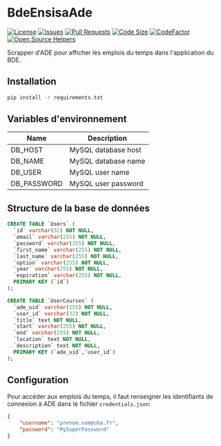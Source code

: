 # BdeEnsisaAde

[![License](https://img.shields.io/github/license/bdensisa/ade)](LICENSE)
[![Issues](https://img.shields.io/github/issues/bdensisa/ade)]()
[![Pull Requests](https://img.shields.io/github/issues-pr/bdensisa/ade)]()
[![Code Size](https://img.shields.io/github/languages/code-size/bdensisa/ade)]()
[![CodeFactor](https://www.codefactor.io/repository/github/bdensisa/ade/badge)](https://www.codefactor.io/repository/github/bdensisa/ade)
[![Open Source Helpers](https://www.codetriage.com/bdensisa/ade/badges/users.svg)](https://www.codetriage.com/bdensisa/ade)

Scrapper d'ADE pour afficher les emplois du temps dans l'application du BDE.

## Installation

```bash
pip install -r requirements.txt
```

## Variables d'environnement

| Name        | Description         |
| ----------- | ------------------- |
| DB_HOST     | MySQL database host |
| DB_NAME     | MySQL database name |
| DB_USER     | MySQL user name     |
| DB_PASSWORD | MySQL user password |

## Structure de la base de données

```sql
CREATE TABLE `Users` (
  `id` varchar(32) NOT NULL,
  `email` varchar(255) NOT NULL,
  `password` varchar(255) NOT NULL,
  `first_name` varchar(255) NOT NULL,
  `last_name` varchar(255) NOT NULL,
  `option` varchar(255) NOT NULL,
  `year` varchar(255) NOT NULL,
  `expiration` varchar(255) NOT NULL,
  PRIMARY KEY (`id`)
);

CREATE TABLE `UserCourses` (
  `ade_uid` varchar(255) NOT NULL,
  `user_id` varchar(32) NOT NULL,
  `title` text NOT NULL,
  `start` varchar(255) NOT NULL,
  `end` varchar(255) NOT NULL,
  `location` text NOT NULL,
  `description` text NOT NULL,
  PRIMARY KEY (`ade_uid`,`user_id`)
);
```

## Configuration

Pour accéder aux emplois du temps, il faut renseigner les identifiants de connexion à ADE dans le fichier `credentials.json`:

```json
{
    "username": "prenom.nom@uha.fr",
    "password": "MySuperPassword"
}
```
